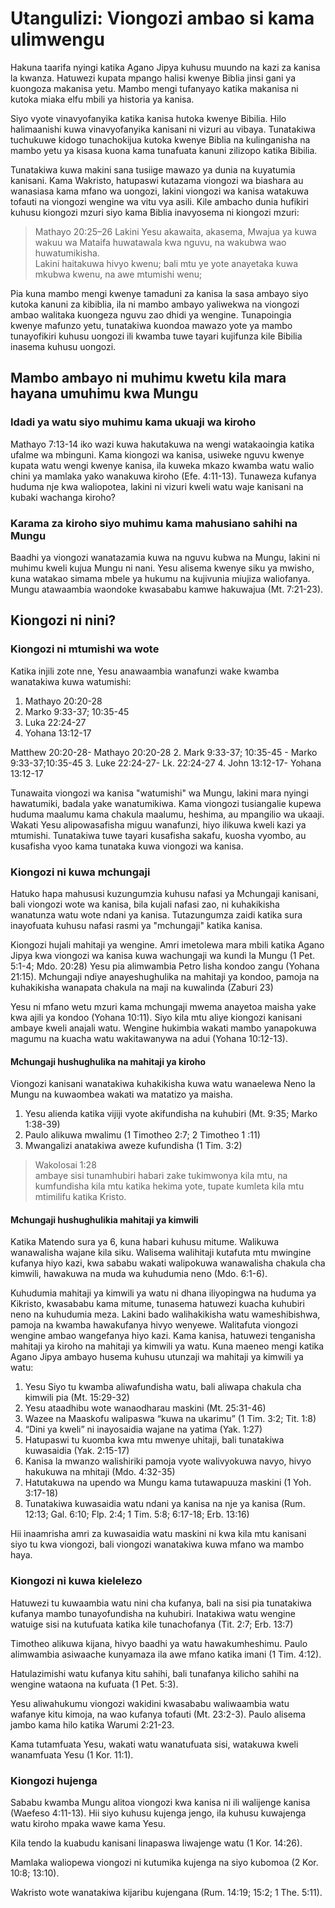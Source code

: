 # Utangulizi: Viongozi ambao si kama ulimwengu

Hakuna taarifa nyingi katika Agano Jipya kuhusu muundo na kazi za kanisa la kwanza. Hatuwezi kupata mpango halisi kwenye Biblia jinsi gani ya kuongoza makanisa yetu. Mambo mengi tufanyayo katika makanisa ni kutoka miaka elfu mbili ya historia ya kanisa.

Siyo vyote vinavyofanyika katika kanisa hutoka kwenye Bibilia. Hilo halimaanishi kuwa vinavyofanyika kanisani ni vizuri au vibaya. Tunatakiwa tuchukuwe kidogo tunachokijua kutoka kwenye Biblia na kulinganisha na mambo yetu ya kisasa kuona kama tunafuata kanuni zilizopo katika Bibilia.

Tunatakiwa kuwa makini sana tusiige mawazo ya dunia na kuyatumia kanisani. Kama Wakristo, hatupaswi kutazama viongozi wa biashara au wanasiasa kama mfano wa uongozi, lakini viongozi wa kanisa watakuwa tofauti na viongozi wengine wa vitu vya asili. Kile ambacho dunia hufikiri kuhusu kiongozi mzuri siyo kama Biblia inavyosema ni kiongozi mzuri:

> Mathayo 20:25–26
> Lakini Yesu akawaita, akasema, Mwajua ya kuwa wakuu wa Mataifa huwatawala kwa nguvu, na wakubwa wao huwatumikisha.  
> Lakini haitakuwa hivyo kwenu; bali mtu ye yote anayetaka kuwa mkubwa kwenu, na awe mtumishi wenu;

Pia kuna mambo mengi kwenye tamaduni za kanisa la sasa ambayo siyo kutoka kanuni za kibiblia, ila ni mambo ambayo yaliwekwa na viongozi ambao walitaka kuongeza nguvu zao dhidi ya wengine. Tunapoingia kwenye mafunzo yetu, tunatakiwa kuondoa mawazo yote ya mambo tunayofikiri kuhusu uongozi ili kwamba tuwe tayari kujifunza kile Bibilia inasema kuhusu uongozi.

## Mambo ambayo ni muhimu kwetu kila mara hayana umuhimu kwa Mungu

### Idadi ya watu siyo muhimu kama ukuaji wa kiroho

Mathayo 7:13-14 iko wazi kuwa hakutakuwa na wengi watakaoingia katika ufalme wa mbinguni. Kama kiongozi wa kanisa, usiweke nguvu kwenye kupata watu wengi kwenye kanisa, ila kuweka mkazo kwamba watu walio chini ya mamlaka yako wanakuwa kiroho (Efe. 4:11-13). Tunaweza kufanya huduma nje kwa waliopotea, lakini ni vizuri kweli watu waje kanisani na kubaki wachanga kiroho?

### Karama za kiroho siyo muhimu kama mahusiano sahihi na Mungu

Baadhi ya viongozi wanatazamia kuwa na nguvu kubwa na Mungu, lakini ni muhimu kweli kujua Mungu ni nani. Yesu alisema kwenye siku ya mwisho, kuna watakao simama mbele ya hukumu na kujivunia miujiza waliofanya. Mungu atawaambia waondoke kwasababu kamwe hakuwajua (Mt. 7:21-23).

## Kiongozi ni nini?

### Kiongozi ni mtumishi wa wote

Katika injili zote nne, Yesu anawaambia wanafunzi wake kwamba wanatakiwa kuwa watumishi:

1. Mathayo 20:20-28
2. Marko 9:33-37; 10:35-45
3. Luka 22:24-27
4. Yohana 13:12-17

Matthew 20:20-28- Mathayo 20:20-28 2. Mark 9:33-37; 10:35-45 - Marko 9:33-37;10:35-45 3. Luke 22:24-27- Lk. 22:24-27 4. John 13:12-17- Yohana 13:12-17

Tunawaita viongozi wa kanisa "watumishi" wa Mungu, lakini mara nyingi hawatumiki, badala yake wanatumikiwa. Kama viongozi tusiangalie kupewa huduma maalumu kama chakula maalumu, heshima, au mpangilio wa ukaaji. Wakati Yesu alipowasafisha miguu wanafunzi, hiyo ilikuwa kweli kazi ya mtumishi. Tunatakiwa tuwe tayari kusafisha sakafu, kuosha vyombo, au kusafisha vyoo kama tunataka kuwa viongozi wa kanisa.

### Kiongozi ni kuwa mchungaji

Hatuko hapa mahususi kuzungumzia kuhusu nafasi ya Mchungaji kanisani, bali viongozi wote wa kanisa, bila kujali nafasi zao, ni kuhakikisha wanatunza watu wote ndani ya kanisa. Tutazungumza zaidi katika sura inayofuata kuhusu nafasi rasmi ya "mchungaji" katika kanisa.

Kiongozi hujali mahitaji ya wengine. Amri imetolewa mara mbili katika Agano Jipya kwa viongozi wa kanisa kuwa wachungaji wa kundi la Mungu (1 Pet. 5:1-4; Mdo. 20:28) Yesu pia alimwambia Petro lisha kondoo zangu (Yohana 21:15). Mchungaji ndiye anayeshughulika na mahitaji ya kondoo, pamoja na kuhakikisha wanapata chakula na maji na kuwalinda (Zaburi 23)

Yesu ni mfano wetu mzuri kama mchungaji mwema anayetoa maisha yake kwa ajili ya kondoo (Yohana 10:11). Siyo kila mtu aliye kiongozi kanisani ambaye kweli anajali watu. Wengine hukimbia wakati mambo yanapokuwa magumu na kuacha watu wakitawanywa na adui (Yohana 10:12-13).

#### Mchungaji hushughulika na mahitaji ya kiroho

Viongozi kanisani wanatakiwa kuhakikisha kuwa watu wanaelewa Neno la Mungu na kuwaombea wakati wa matatizo ya maisha.

1. Yesu alienda katika vijiji vyote akifundisha na kuhubiri (Mt. 9:35; Marko 1:38-39)
2. Paulo alikuwa mwalimu (1 Timotheo 2:7; 2 Timotheo 1 :11)
3. Mwangalizi anatakiwa aweze kufundisha (1 Tim. 3:2)

> Wakolosai 1:28  
> ambaye sisi tunamhubiri habari zake tukimwonya kila mtu, na kumfundisha kila mtu katika hekima yote, tupate kumleta kila mtu mtimilifu katika Kristo.

#### Mchungaji hushughulikia mahitaji ya kimwili

Katika Matendo sura ya 6, kuna habari kuhusu mitume. Walikuwa wanawalisha wajane kila siku. Walisema walihitaji kutafuta mtu mwingine kufanya hiyo kazi, kwa sababu wakati walipokuwa wanawalisha chakula cha kimwili, hawakuwa na muda wa kuhudumia neno (Mdo. 6:1-6).

Kuhudumia mahitaji ya kimwili ya watu ni dhana iliyopingwa na huduma ya Kikristo, kwasababu kama mitume, tunasema hatuwezi kuacha kuhubiri neno na kuhudumia meza. Lakini bado walihakikisha watu wameshibishwa, pamoja na kwamba hawakufanya hivyo wenyewe. Walitafuta viongozi wengine ambao wangefanya hiyo kazi. Kama kanisa, hatuwezi tenganisha mahitaji ya kiroho na mahitaji ya kimwili ya watu. Kuna maeneo mengi katika Agano Jipya ambayo husema kuhusu utunzaji wa mahitaji ya kimwili ya watu:

1. Yesu Siyo tu kwamba aliwafundisha watu, bali aliwapa chakula cha kimwili pia (Mt. 15:29-32)
2. Yesu ataadhibu wote wanaodharau maskini (Mt. 25:31-46)
3. Wazee na Maaskofu walipaswa “kuwa na ukarimu” (1 Tim. 3:2; Tit. 1:8)
4. “Dini ya kweli” ni inayosaidia wajane na yatima (Yak. 1:27)
5. Hatupaswi tu kuomba kwa mtu mwenye uhitaji, bali tunatakiwa kuwasaidia (Yak. 2:15-17)
6. Kanisa la mwanzo walishiriki pamoja vyote walivyokuwa navyo, hivyo hakukuwa na mhitaji (Mdo. 4:32-35)
7. Hatutakuwa na upendo wa Mungu kama tutawapuuza maskini (1 Yoh. 3:17-18)
8. Tunatakiwa kuwasaidia watu ndani ya kanisa na nje ya kanisa (Rum. 12:13; Gal. 6:10; Flp. 2:4; 1 Tim. 5:8; 6:17-18; Erb. 13:16)

Hii inaamrisha amri za kuwasaidia watu maskini ni kwa kila mtu kanisani siyo tu kwa viongozi, bali viongozi wanatakiwa kuwa mfano wa mambo haya.

### Kiongozi ni kuwa kielelezo

Hatuwezi tu kuwaambia watu nini cha kufanya, bali na sisi pia tunatakiwa kufanya mambo tunayofundisha na kuhubiri. Inatakiwa watu wengine watuige sisi na kutufuata katika kile tunachofanya (Tit. 2:7; Erb. 13:7)

Timotheo alikuwa kijana, hivyo baadhi ya watu hawakumheshimu. Paulo alimwambia asiwaache kunyamaza ila awe mfano katika imani (1 Tim. 4:12).

Hatulazimishi watu kufanya kitu sahihi, bali tunafanya kilicho sahihi na wengine wataona na kufuata (1 Pet. 5:3).

Yesu aliwahukumu viongozi wakidini kwasababu waliwaambia watu wafanye kitu kimoja, na wao kufanya tofauti (Mt. 23:2-3). Paulo alisema jambo kama hilo katika Warumi 2:21-23.

Kama tutamfuata Yesu, wakati watu wanatufuata sisi, watakuwa kweli wanamfuata Yesu (1 Kor. 11:1).

### Kiongozi hujenga

Sababu kwamba Mungu alitoa viongozi kwa kanisa ni ili walijenge kanisa (Waefeso 4:11-13). Hii siyo kuhusu kujenga jengo, ila kuhusu kuwajenga watu kiroho mpaka wawe kama Yesu.

Kila tendo la kuabudu kanisani linapaswa liwajenge watu (1 Kor. 14:26).

Mamlaka waliopewa viongozi ni kutumika kujenga na siyo kubomoa (2 Kor. 10:8; 13:10).

Wakristo wote wanatakiwa kijaribu kujengana (Rum. 14:19; 15:2; 1 The. 5:11).
